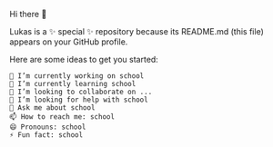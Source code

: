 Hi there 👋

Lukas is a ✨ special ✨ repository because its README.md (this file) appears on your GitHub profile.

Here are some ideas to get you started:

    🔭 I’m currently working on school
    🌱 I’m currently learning school
    👯 I’m looking to collaborate on ...
    🤔 I’m looking for help with school
    💬 Ask me about school
    📫 How to reach me: school
    😄 Pronouns: school
    ⚡ Fun fact: school
